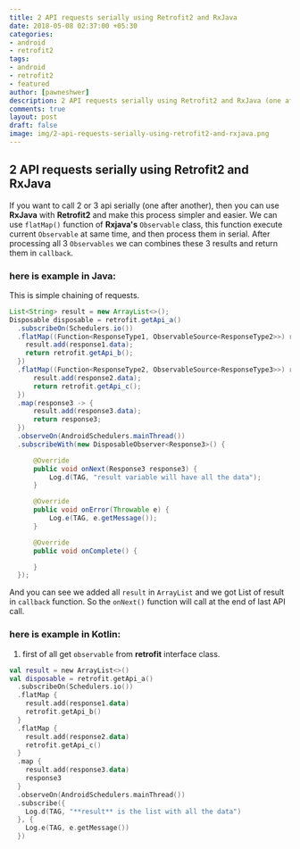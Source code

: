 ```yaml
---
title: 2 API requests serially using Retrofit2 and RxJava
date: 2018-05-08 02:37:00 +05:30
categories:
- android
- retrofit2
tags:
- android
- retrofit2
- featured
author: [pawneshwer]
description: 2 API requests serially using Retrofit2 and RxJava (one after another), 2nd api call will depend on result of 1st api call, pass parameters to 2nd api from 1st
comments: true
layout: post
draft: false
image: img/2-api-requests-serially-using-retrofit2-and-rxjava.png
---
```


## 2 API requests serially using Retrofit2 and RxJava

If you want to call 2 or 3 api serially (one after another), then you can use **RxJava** with **Retrofit2** and make this process simpler and easier.
We can use `flatMap()` function of **Rxjava's** `Observable` class, this function execute current `Observable` at same time, and then process them in serial. After processing all 3 `Observables` we can combines these 3 results and return them in `callback`.

### here is example in Java:

This is simple chaining of requests.

```java
List<String> result = new ArrayList<>();
Disposable disposable = retrofit.getApi_a()
  .subscribeOn(Schedulers.io())
  .flatMap((Function<ResponseType1, ObservableSource<ResponseType2>>) response1 -> {
    result.add(response1.data);
    return retrofit.getApi_b();
  })
  .flatMap((Function<ResponseType2, ObservableSource<ResponseType3>>) response2 -> {
      result.add(response2.data);
      return retrofit.getApi_c();
  })
  .map(response3 -> {
      result.add(response3.data);
      return response3;
  })
  .observeOn(AndroidSchedulers.mainThread())
  .subscribeWith(new DisposableObserver<Response3>() {

      @Override
      public void onNext(Response3 response3) {
          Log.d(TAG, "result variable will have all the data");
      }

      @Override
      public void onError(Throwable e) {
          Log.e(TAG, e.getMessage());
      }

      @Override
      public void onComplete() {

      }
  });
```

And you can see we added all `result` in `ArrayList` and we got List of result in `callback` function. So the `onNext()` function will call at the end of last API call.

### here is example in Kotlin:

1. first of all get `observable` from **retrofit** interface class.

```kotlin
val result = new ArrayList<>()
val disposable = retrofit.getApi_a()
  .subscribeOn(Schedulers.io())
  .flatMap { 
    result.add(response1.data)
    retrofit.getApi_b() 
  }
  .flatMap { 
    result.add(response2.data)
    retrofit.getApi_c() 
  }
  .map { 
    result.add(response3.data)
    response3
  }
  .observeOn(AndroidSchedulers.mainThread())
  .subscribe({
    Log.d(TAG, "**result** is the list with all the data")
  }, {
    Log.e(TAG, e.getMessage())
  })
```
